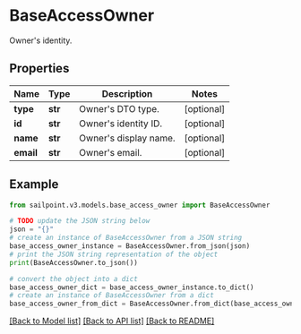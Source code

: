 # BaseAccessOwner

Owner's identity.

## Properties

Name | Type | Description | Notes
------------ | ------------- | ------------- | -------------
**type** | **str** | Owner&#39;s DTO type. | [optional] 
**id** | **str** | Owner&#39;s identity ID. | [optional] 
**name** | **str** | Owner&#39;s display name. | [optional] 
**email** | **str** | Owner&#39;s email. | [optional] 

## Example

```python
from sailpoint.v3.models.base_access_owner import BaseAccessOwner

# TODO update the JSON string below
json = "{}"
# create an instance of BaseAccessOwner from a JSON string
base_access_owner_instance = BaseAccessOwner.from_json(json)
# print the JSON string representation of the object
print(BaseAccessOwner.to_json())

# convert the object into a dict
base_access_owner_dict = base_access_owner_instance.to_dict()
# create an instance of BaseAccessOwner from a dict
base_access_owner_from_dict = BaseAccessOwner.from_dict(base_access_owner_dict)
```
[[Back to Model list]](../README.md#documentation-for-models) [[Back to API list]](../README.md#documentation-for-api-endpoints) [[Back to README]](../README.md)


